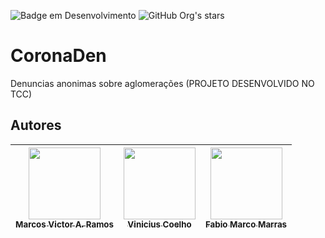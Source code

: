 ![Badge em Desenvolvimento](http://img.shields.io/static/v1?label=STATUS&message=CONCLUIDO&color=GREEN&style=for-the-badge)
![GitHub Org's stars](https://img.shields.io/github/stars/marcovicar?style=social)

# CoronaDen
 Denuncias anonimas sobre aglomerações (PROJETO DESENVOLVIDO NO TCC)
 
 
 ## Autores

| [<img src="https://avatars.githubusercontent.com/marcovicar" width=115><br><sub>Marcos Victor A. Ramos</sub>](https://github.com/marcovicar) |  [<img src="https://avatars.githubusercontent.com/ViniciusCoelho98" width=115><br><sub>Vinicius Coelho</sub>](https://github.com/ViniciusCoelho98) |  [<img src="https://avatars.githubusercontent.com/todoketee" width=115><br><sub>Fabio Marco Marras </sub>](https://github.com/todoketee) |
| :---: | :---: | :---: |
